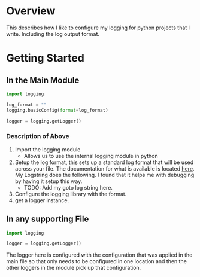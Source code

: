 # Overview
This describes how I like to configure my logging for python projects that I write. Including the log output format. 

# Getting Started

## In the Main Module
```python
import logging

log_format = ""
logging.basicConfig(format=log_format)

logger = logging.getLogger()
```

### Description of Above
1. Import the logging module
   - Allows us to use the internal logging module in python
2. Setup the log format, this sets up a standard log format that will be used across your file. The documentation for what is available is located [here](https://docs.python.org/3/library/logging.html#logrecord-attributes). My Logstring does the following. I found that it helps me with debugging by having it setup this way.
   - TODO: Add my goto log string here.
3. Configure the logging library with the format.
4. get a logger instance.


## In any supporting File
```python
import logging

logger = logging.getLogger()
```

The logger here is configured with the configuration that was applied in the main file so that only needs to be configured in one location and then the other loggers in the module pick up that configuration. 